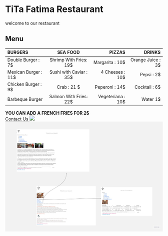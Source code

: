 #     TiTa Fatima Restaurant
welcome to our restaurant
## **Menu**       
  

| BURGERS   | SEA FOOD |PIZZAS | DRINKS    |
| :---        |    :----:   |          ---: |          ---: |
| Double Burger  :  7$       | Shrimp With Fries: 19$       | Margarita : 10$   | Orange Juice : 3$  |
| Mexican Burger : 11$   | Sushi with Caviar : 35$        | 4 Cheeses : 10$      | Pepsi : 2$      |
| Chicken Burger : 9$      | Crab : 21 $       | Peperoni : 14$   |Cocktail : 6$   |
| Barbeque Burger   | Salmon With Fries:  22$       | Vegeteriana : 10$      | Water 1$      |
**YOU CAN ADD A FRENCH FRIES FOR 2$**     
[Contact Us ](https://wa.link/5xykvc)
![](https://www.shutterstock.com/image-photo/pizza-pasta-salad-french-fries-260nw-1558480781.jpg)
![Wireframe](miro%20html%20lab%204.jpg)